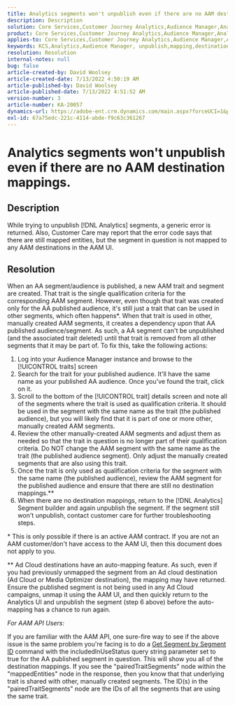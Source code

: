 ```yaml
---
title: Analytics segments won't unpublish even if there are no AAM destination mappings.
description: Description
solution: Core Services,Customer Journey Analytics,Audience Manager,Analytics
product: Core Services,Customer Journey Analytics,Audience Manager,Analytics
applies-to: Core Services,Customer Journey Analytics,Audience Manager,Analytics
keywords: KCS,Analytics,Audience Manager, unpublish,mapping,destination
resolution: Resolution
internal-notes: null
bug: false
article-created-by: David Woolsey
article-created-date: 7/13/2022 4:50:19 AM
article-published-by: David Woolsey
article-published-date: 7/13/2022 4:51:52 AM
version-number: 3
article-number: KA-20057
dynamics-url: https://adobe-ent.crm.dynamics.com/main.aspx?forceUCI=1&pagetype=entityrecord&etn=knowledgearticle&id=7441e345-6702-ed11-82e4-00224809fe22
exl-id: 67a75edc-221c-4114-abde-f9c63c361267
---
```

# Analytics segments won't unpublish even if there are no AAM destination mappings.

## Description

While trying to unpublish [!DNL Analytics] segments, a generic error is returned. Also, Customer Care may report that the error code says that there are still mapped entities, but the segment in question is not mapped to any AAM destinations in the AAM UI. 

## Resolution

When an AA segment/audience is published, a new AAM trait and segment are created. That trait is the single qualification criteria for the corresponding AAM segment. However, even though that trait was created only for the AA published audience, it's still just a trait that can be used in other segments, which often happens\*. When that trait is used in other, manually created AAM segments, it creates a dependency upon that AA published audience/segment. As such, a AA segment can't be unpublished (and the associated trait deleted) until that trait is removed from all other segments that it may be part of. To fix this, take the following actions:<br>
1. Log into your Audience Manager instance and browse to the [!UICONTROL traits] screen
2. Search for the trait for your published audience. It'll have the same name as your published AA audience. Once you've found the trait, click on it.
3. Scroll to the bottom of the [!UICONTROL trait] details screen and note all of the segments where the trait is used as qualification criteria. It should be used in the segment with the same name as the trait (the published audience), but you will likely find that it is part of one or more other, manually created AAM segments.
4. Review the other manually-created AAM segments and adjust them as needed so that the trait in question is no longer part of their qualification criteria. Do NOT change the AAM segment with the same name as the trait (the published audience segment). Only adjust the manually created segments that are also using this trait.
5. Once the trait is only used as qualification criteria for the segment with the same name (the published audience), review the AAM segment for the published audience and ensure that there are still no destination mappings.\*\*
6. When there are no destination mappings, return to the [!DNL Analytics] Segment builder and again unpublish the segment. If the segment still won't unpublish, contact customer care for further troubleshooting steps.


\* This is only possible if there is an active AAM contract. If you are not an AAM customer/don't have access to the AAM UI, then this document does not apply to you.

\*\* Ad Cloud destinations have an auto-mapping feature. As such, even if you had previously unmapped the segment from an Ad cloud destination (Ad Cloud or Media Optimizer destination), the mapping may have returned. Ensure the published segment is not being used in any Ad Cloud campaigns, unmap it using the AAM UI, and then quickly return to the Analytics UI and unpublish the segment (step 6 above) before the auto-mapping has a chance to run again.



*For AAM API Users:*

If you are familiar with the AAM API, one sure-fire way to see if the above issue is the same problem you're facing is to do a [Get Segment by Segment ID](https://bank.demdex.com/portal/swagger/index.html#/Segments%20API/get_segments__sid_) command with the includedInUseStatus query string parameter set to true for the AA published segment in question. This will show you all of the destination mappings. If you see the "pairedTraitSegments" node within the "mappedEntities" node in the response, then you know that that underlying trait is shared with other, manually created segments. The ID(s) in the "pairedTraitSegments" node are the IDs of all the segments that are using the same trait.
